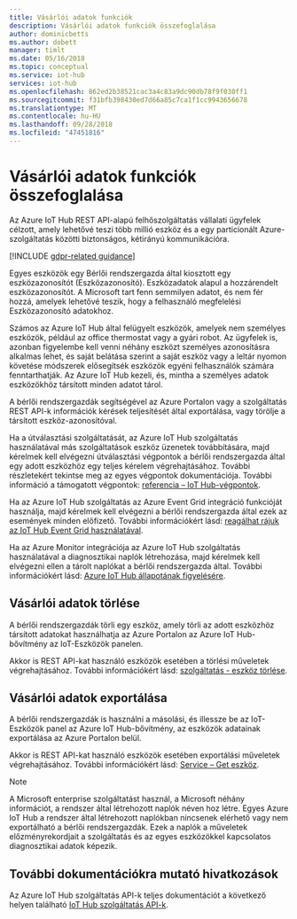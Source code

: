 ```yaml
---
title: Vásárlói adatok funkciók
description: Vásárlói adatok funkciók összefoglalása
author: dominicbetts
ms.author: dobett
manager: timlt
ms.date: 05/16/2018
ms.topic: conceptual
ms.service: iot-hub
services: iot-hub
ms.openlocfilehash: 862ed2b38521cac3a4c83a9dc90db78f9f030ff1
ms.sourcegitcommit: f31bfb398430ed7d66a85c7ca1f1cc9943656678
ms.translationtype: MT
ms.contentlocale: hu-HU
ms.lasthandoff: 09/28/2018
ms.locfileid: "47451816"
---
```

# <a name="summary-of-customer-data-request-features"></a>Vásárlói adatok funkciók összefoglalása

Az Azure IoT Hub REST API-alapú felhőszolgáltatás vállalati ügyfelek célzott, amely lehetővé teszi több millió eszköz és a egy particionált Azure-szolgáltatás közötti biztonságos, kétirányú kommunikációra.

[!INCLUDE [gdpr-related guidance](../../includes/gdpr-intro-sentence.md)]

Egyes eszközök egy Bérlői rendszergazda által kiosztott egy eszközazonosítót (Eszközazonosító). Eszközadatok alapul a hozzárendelt eszközazonosítót. A Microsoft tart fenn semmilyen adatot, és nem fér hozzá, amelyek lehetővé teszik, hogy a felhasználó megfelelési Eszközazonosító adatokhoz.

Számos az Azure IoT Hub által felügyelt eszközök, amelyek nem személyes eszközök, például az office thermostat vagy a gyári robot. Az ügyfelek is, azonban figyelembe kell venni néhány eszközt személyes azonosításra alkalmas lehet, és saját belátása szerint a saját eszköz vagy a leltár nyomon követése módszerek elősegítsék eszközök egyéni felhasználók számára fenntarthatják. Az Azure IoT Hub kezeli, és, mintha a személyes adatok eszközökhöz társított minden adatot tárol.

A bérlői rendszergazdák segítségével az Azure Portalon vagy a szolgáltatás REST API-k információk kérések teljesítését által exportálása, vagy törölje a társított eszköz-azonosítóval.

Ha a útválasztási szolgáltatását, az Azure IoT Hub szolgáltatás használatával más szolgáltatások eszköz üzenetek továbbítására, majd kérelmek kell elvégezni útválasztási végpontok a bérlői rendszergazda által egy adott eszközhöz egy teljes kérelem végrehajtásához. További részletekért tekintse meg az egyes végpontok dokumentációja. További információ a támogatott végpontok: [referencia – IoT Hub-végpontok](iot-hub-devguide-endpoints.md).

Ha az Azure IoT Hub szolgáltatás az Azure Event Grid integráció funkcióját használja, majd kérelmek kell elvégezni a bérlői rendszergazda által ezek az események minden előfizető. További információkért lásd: [reagálhat rájuk az IoT Hub Event Grid használatával](iot-hub-event-grid.md).

Ha az Azure Monitor integrációja az Azure IoT Hub szolgáltatás használatával a diagnosztikai naplók létrehozása, majd kérelmek kell elvégezni ellen a tárolt naplókat a bérlői rendszergazda által. További információkért lásd: [Azure IoT Hub állapotának figyelésére](iot-hub-monitor-resource-health.md).

## <a name="deleting-customer-data"></a>Vásárlói adatok törlése

A bérlői rendszergazdák törli egy eszköz, amely törli az adott eszközhöz társított adatokat használhatja az Azure Portalon az Azure IoT Hub-bővítmény az IoT-Eszközök panelen.

Akkor is REST API-kat használó eszközök esetében a törlési műveletek végrehajtásához. További információkért lásd: [szolgáltatás - eszköz törlése](/rest/api/iothub/service/deletedevice).

## <a name="exporting-customer-data"></a>Vásárlói adatok exportálása

A bérlői rendszergazdák is használni a másolási, és illessze be az IoT-Eszközök panel az Azure IoT Hub-bővítmény, az eszközök adatainak exportálása az Azure Portalon belül.

Akkor is REST API-kat használó eszközök esetében exportálási műveletek végrehajtásához. További információkért lásd: [Service – Get eszköz](/rest/api/iothub/service/getdevice).

> [!NOTE]
> A Microsoft enterprise szolgáltatást használ, a Microsoft néhány információt, a rendszer által létrehozott naplók néven hoz létre. Egyes Azure IoT Hub a rendszer által létrehozott naplókban nincsenek elérhető vagy nem exportálható a bérlői rendszergazdák. Ezek a naplók a műveletek előzményrekordjait a szolgáltatás és az egyes eszközökkel kapcsolatos diagnosztikai adatok képezik.

## <a name="links-to-additional-documentation"></a>További dokumentációkra mutató hivatkozások

Az Azure IoT Hub szolgáltatás API-k teljes dokumentációt a következő helyen található [IoT Hub szolgáltatás API-k](https://docs.microsoft.com/rest/api/iothub/service).
